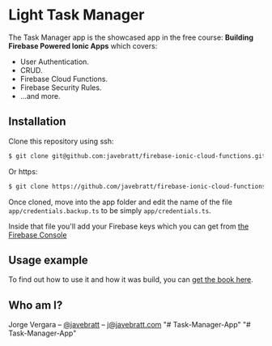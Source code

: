 # Light Task Manager

The Task Manager app is the showcased app in the free course: **Building Firebase Powered Ionic Apps** which covers:

* User Authentication.
* CRUD.
* Firebase Cloud Functions.
* Firebase Security Rules.
* ...and more.

## Installation

Clone this repository using ssh:

```sh
$ git clone git@github.com:javebratt/firebase-ionic-cloud-functions.git
```

Or https:

```sh
$ git clone https://github.com/javebratt/firebase-ionic-cloud-functions.git
```

Once cloned, move into the app folder and edit the name of the file
`app/credentials.backup.ts` to be simply `app/credentials.ts`.

Inside that file you'll add your Firebase keys which you can get from
[the Firebase Console](https://console.firebase.google.com)

## Usage example

To find out how to use it and how it was build, you can [get the book here](https://javebratt.com/firebase-ionic-cloud-functions/).

## Who am I?

Jorge Vergara – [@javebratt](https://twitter.com/javebratt) – j@javebratt.com
"# Task-Manager-App" 
"# Task-Manager-App" 
